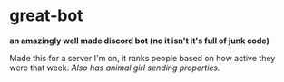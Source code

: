 # great-bot
**an amazingly well made discord bot (no it isn't it's full of junk code)**

Made this for a server I'm on, it ranks people based on how active they were that week.
*Also has animal girl sending properties.*
